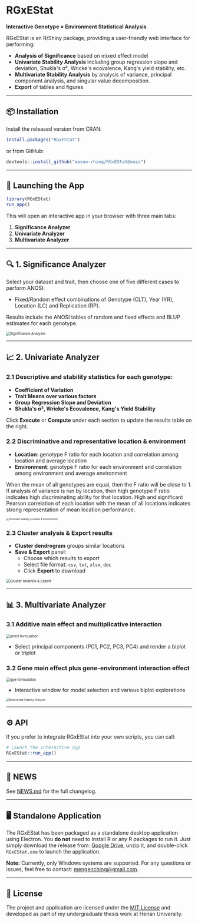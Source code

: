 # RGxEStat

**Interactive Genotype × Environment Statistical Analysis**

RGxEStat is an R/Shiny package, providing a user-friendly web interface for performing:

-   **Analysis of Significance** based on mixed effect model
-   **Univariate Stability Analysis** including group regression slope and deviation, Shukla's σ², Wricke's ecovalence, Kang's yield stability, etc.
-   **Multivariate Stability Analysis** by analysis of variance, principal component analysis, and singular value decomposition.
-   **Export** of tables and figures

------------------------------------------------------------------------

## 📦 Installation

Install the released version from CRAN:

``` r
install.packages("RGxEStat")
```

or from GitHub:

``` r
devtools::install_github("mason-ching/RGxEStat@main")
```

------------------------------------------------------------------------

## 🚀 Launching the App

``` r
library(RGxEStat)
run_app()
```

This will open an interactive app in your browser with three main tabs:

1.  **Significance Analyzer**
2.  **Univariate Analyzer**
3.  **Multivariate Analyzer**

------------------------------------------------------------------------

## 🔍 1. Significance Analyzer

Select your dataset and trait, then choose one of five different cases to perform ANOSI:

-   Fixed/Random effect combinations of Genotype (CLT), Year (YR), Location (LC) and Replication (RP).

Results include the ANOSI tables of random and fixed effects and BLUP estimates for each genotype.

<img src="files/anosi.png" alt="Significance Analyzer" style="zoom: 67%;"/>

------------------------------------------------------------------------

## 📈 2. Univariate Analyzer

### 2.1 Descriptive and stability statistics for each genotype:

-   **Coefficient of Variation**
-   **Trait Means over various factors**
-   **Group Regression Slope and Deviation**
-   **Shukla's σ², Wricke's Ecovalence, Kang's Yield Stability**

Click **Execute** or **Compute** under each section to update the results table on the right.

### 2.2 Discriminative and representative location & environment

-   **Location**: genotype F ratio for each location and correlation among location and average location
-   **Environment**: genotype F ratio for each environment and correlation among environment and average environment

When the mean of all genotypes are equal, then the F ratio will be close to 1. If analysis of variance is run by location, then high genotype F ratio indicates high discriminating ability for that location. High and significant Pearson correlation of each location with the mean of all locations indicates strong representation of mean location performance.

<img src="files/univariate_1.png" alt="Univariate Stability (Location &amp; Environment)" style="zoom: 45%;"/>

### 2.3 Cluster analysis & Export results

-   **Cluster dendrogram** groups similar locations
-   **Save & Export** panel:
    -   Choose which results to export
    -   Select file format: `csv`, `txt`, `xlsx`, `doc`
    -   Click **Export** to download

<img src="files/univariate_2.png" alt="Cluster Analysis &amp; Export" style="zoom: 67%;"/>

------------------------------------------------------------------------

## 📊 3. Multivariate Analyzer

### 3.1 Additive main effect and multiplicative interaction

<img src="files/ammi.png" alt="ammi formulation" style="zoom: 67%;"/>

-   Select principal components (PC1, PC2, PC3, PC4) and render a biplot or triplot

### 3.2 Gene main effect plus gene-environment interaction effect

<img src="files/gge.png" alt="gge formulation" style="zoom: 67%;"/>

-   Interactive window for model selection and various biplot explorations

<img src="files/multivariate.png" alt="Multivariate Stability Analyzer" style="zoom: 50%;"/>

------------------------------------------------------------------------

## ⚙️ API

If you prefer to integrate RGxEStat into your own scripts, you can call:

``` r
# Launch the interactive app
RGxEStat::run_app()
```

------------------------------------------------------------------------

## 📝 NEWS

See [NEWS.md](NEWS.md) for the full changelog.

------------------------------------------------------------------------

## 🖥️ Standalone Application

The RGxEStat has been packaged as a standalone desktop application using Electron. You **do not** need to install R or any R packages to run it. Just simply download the release from: [Google Drive](https://drive.google.com/file/d/1AvK8B6NXodgGHv2K6t7tHX0olEem_3n_/view?usp=sharing), unzip it, and double-click `RGxEStat.exe` to launch the application.

**Note:** Currently, only Windows systems are supported. For any questions or issues, feel free to contact: [mengenching\@gmail.com](mailto:mengenching@gmail.com).

------------------------------------------------------------------------

## 📄 License

The project and application are licensed under the [MIT License](LICENSE) and developed as part of my undergraduate thesis work at Henan University.
